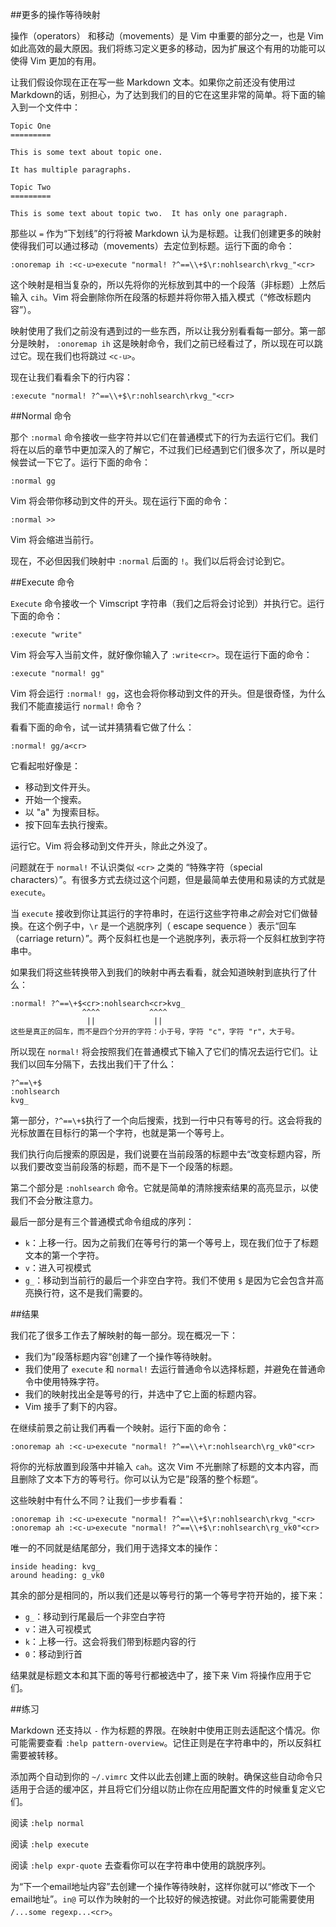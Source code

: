 ##更多的操作等待映射

操作（operators） 和移动（movements）是 Vim 中重要的部分之一，也是 Vim 如此高效的最大原因。我们将练习定义更多的移动，因为扩展这个有用的功能可以使得 Vim 更加的有用。

让我们假设你现在正在写一些 Markdown 文本。如果你之前还没有使用过 Markdown的话，别担心，为了达到我们的目的它在这里非常的简单。将下面的输入到一个文件中：

```
Topic One
=========

This is some text about topic one.

It has multiple paragraphs.

Topic Two
=========

This is some text about topic two.  It has only one paragraph.
```

那些以 `=` 作为“下划线”的行将被 Markdown 认为是标题。让我们创建更多的映射使得我们可以通过移动（movements）去定位到标题。运行下面的命令：

```vim
:onoremap ih :<c-u>execute "normal! ?^==\\+$\r:nohlsearch\rkvg_"<cr>
```

这个映射是相当复杂的，所以先将你的光标放到其中的一个段落（非标题）上然后输入 `cih`。Vim 将会删除你所在段落的标题并将你带入插入模式（“修改标题内容”）。

映射使用了我们之前没有遇到过的一些东西，所以让我分别看看每一部分。第一部分是映射， `:onoremap ih` 这是映射命令，我们之前已经看过了，所以现在可以跳过它。现在我们也将跳过 `<c-u>`。

现在让我们看看余下的行内容：

```vim
:execute "normal! ?^==\\+$\r:nohlsearch\rkvg_"<cr>
```

##Normal 命令

那个 `:normal` 命令接收一些字符并以它们在普通模式下的行为去运行它们。我们将在以后的章节中更加深入的了解它，不过我们已经遇到它们很多次了，所以是时候尝试一下它了。运行下面的命令：

```vim
:normal gg
```

Vim 将会带你移动到文件的开头。现在运行下面的命令：

```vim
:normal >>
```

Vim 将会缩进当前行。

现在，不必但因我们映射中 `:normal` 后面的 `!`。我们以后将会讨论到它。

##Execute 命令

`Execute` 命令接收一个 Vimscript 字符串（我们之后将会讨论到）并执行它。运行下面的命令：

```vim
:execute "write"
```

Vim 将会写入当前文件，就好像你输入了 `:write<cr>`。现在运行下面的命令：

```vim
:execute "normal! gg"
```

Vim 将会运行 `:normal! gg`，这也会将你移动到文件的开头。但是很奇怪，为什么我们不能直接运行 `normal!` 命令？

看看下面的命令，试一试并猜猜看它做了什么：

```vim
:normal! gg/a<cr>
```

它看起啦好像是：
- 移动到文件开头。
- 开始一个搜索。
- 以 "a" 为搜索目标。
- 按下回车去执行搜索。

运行它。Vim 将会移动到文件开头，除此之外没了。

问题就在于 `normal!` 不认识类似 `<cr>` 之类的 “特殊字符（special characters）”。有很多方式去绕过这个问题，但是最简单去使用和易读的方式就是 `execute`。

当 `execute` 接收到你让其运行的字符串时，在运行这些字符串*之前*会对它们做替换。在这个例子中，`\r` 是一个逃脱序列（ escape sequence ）表示“回车（carriage return）”。两个反斜杠也是一个逃脱序列，表示将一个反斜杠放到字符串中。

如果我们将这些转换带入到我们的映射中再去看看，就会知道映射到底执行了什么：

```
:normal! ?^==\+$<cr>:nohlsearch<cr>kvg_
                ^^^^           ^^^^
                 ||             ||
这些是真正的回车，而不是四个分开的字符：小于号，字符 "c"，字符 "r"，大于号。
```

所以现在 `normal!` 将会按照我们在普通模式下输入了它们的情况去运行它们。让我们以回车分隔下，去找出我们干了什么：

```
?^==\+$
:nohlsearch
kvg_
```

第一部分，`?^==\+$`执行了一个向后搜索，找到一行中只有等号的行。这会将我的光标放置在目标行的第一个字符，也就是第一个等号上。

我们执行向后搜索的原因是，我们说要在当前段落的标题中去“改变标题内容，所以我们要改变当前段落的标题，而不是下一个段落的标题。

第二个部分是 `:nohlsearch` 命令。它就是简单的清除搜索结果的高亮显示，以使我们不会分散注意力。

最后一部分是有三个普通模式命令组成的序列：
- `k`：上移一行。因为之前我们在等号行的第一个等号上，现在我们位于了标题文本的第一个字符。
- `v`：进入可视模式
- `g_`：移动到当前行的最后一个非空白字符。我们不使用 `$` 是因为它会包含并高亮换行符，这不是我们需要的。

##结果

我们花了很多工作去了解映射的每一部分。现在概况一下：
- 我们为”段落标题内容“创建了一个操作等待映射。
- 我们使用了 `execute` 和 `normal!` 去运行普通命令以选择标题，并避免在普通命令中使用特殊字符。
- 我们的映射找出全是等号的行，并选中了它上面的标题内容。
- Vim 接手了剩下的内容。

在继续前景之前让我们再看一个映射。运行下面的命令：

```vim
:onoremap ah :<c-u>execute "normal! ?^==\\+\r:nohlsearch\rg_vk0"<cr>
```

将你的光标放置到段落中并输入 `cah`。这次 Vim 不光删除了标题的文本内容，而且删除了文本下方的等号行。你可以认为它是”段落的整个标题“。

这些映射中有什么不同？让我们一步步看看：

```vim
:onoremap ih :<c-u>execute "normal! ?^==\\+$\r:nohlsearch\rkvg_"<cr>
:onoremap ah :<c-u>execute "normal! ?^==\\+$\r:nohlsearch\rg_vk0"<cr>
```

唯一的不同就是结尾部分，我们用于选择文本的操作：

```
inside heading: kvg_
around heading: g_vk0
```

其余的部分是相同的，所以我们还是以等号行的第一个等号字符开始的，接下来：
- `g_`：移动到行尾最后一个非空白字符
- `v`：进入可视模式
- `k`：上移一行。这会将我们带到标题内容的行
- `0`：移动到行首

结果就是标题文本和其下面的等号行都被选中了，接下来 Vim 将操作应用于它们。

##练习

Markdown 还支持以 `-` 作为标题的界限。在映射中使用正则去适配这个情况。你可能需要查看 `:help pattern-overview`。记住正则是在字符串中的，所以反斜杠需要被转移。

添加两个自动到你的 `~/.vimrc` 文件以此去创建上面的映射。确保这些自动命令只适用于合适的缓冲区，并且将它们分组以防止你在应用配置文件的时候重复定义它们。

阅读 `:help normal`

阅读 `:help execute`

阅读 `:help expr-quote` 去查看你可以在字符串中使用的跳脱序列。

为“下一个email地址内容”去创建一个操作等待映射，这样你就可以“修改下一个email地址”。`in@` 可以作为映射的一个比较好的候选按键。对此你可能需要使用 `/...some regexp...<cr>`。
